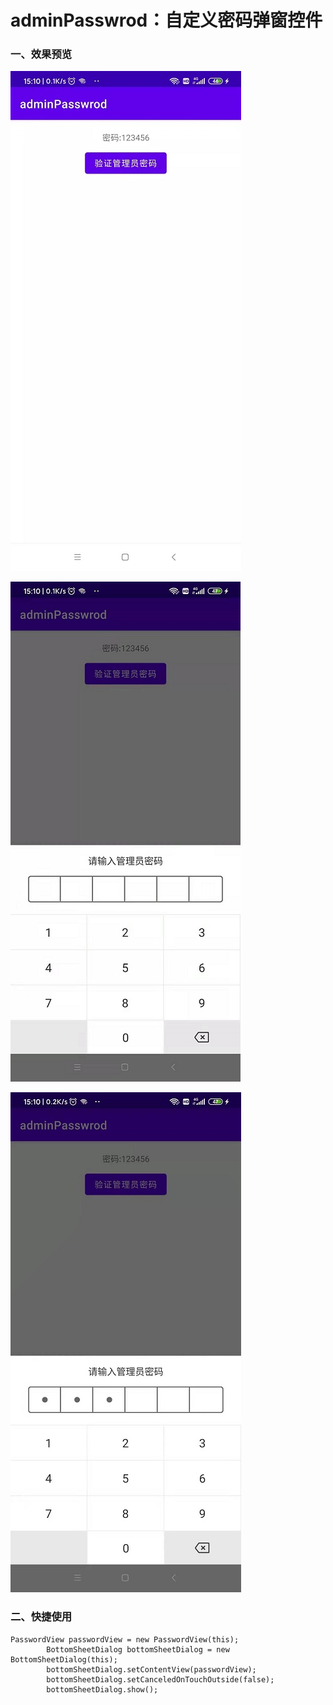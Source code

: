 # adminPasswrod：自定义密码弹窗控件

### 一、效果预览
![](image/admin0.jpg)

![](image/admin1.jpg)

![](image/admin2.jpg)

### 二、快捷使用
    PasswordView passwordView = new PasswordView(this);
            BottomSheetDialog bottomSheetDialog = new BottomSheetDialog(this);
            bottomSheetDialog.setContentView(passwordView);
            bottomSheetDialog.setCanceledOnTouchOutside(false);
            bottomSheetDialog.show();